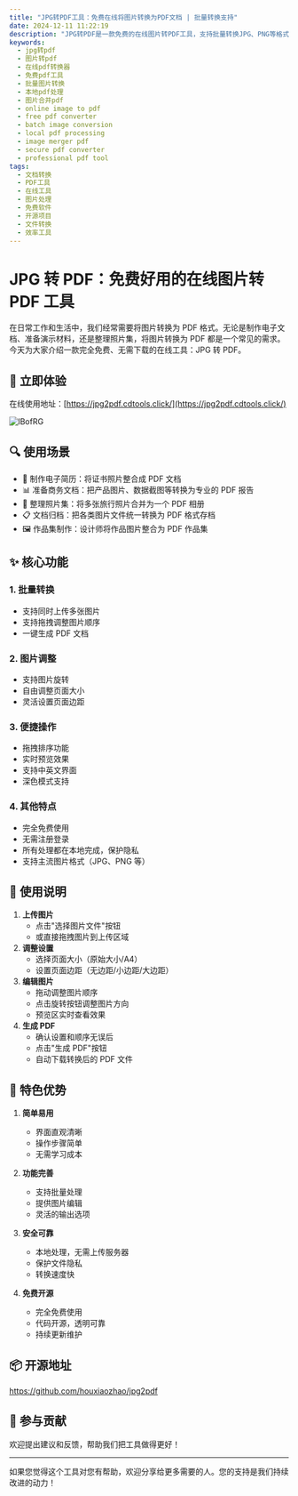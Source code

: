 ```yaml
---
title: "JPG转PDF工具：免费在线将图片转换为PDF文档 | 批量转换支持"
date: 2024-12-11 11:22:19
description: "JPG转PDF是一款免费的在线图片转PDF工具，支持批量转换JPG、PNG等格式图片为PDF文档。本工具完全在本地处理，无需上传服务器，保护文件隐私。适用于制作电子简历、商务文档、照片集、文档归档和作品集。提供图片旋转、页面大小调整、边距设置等功能，操作简单直观。Whether you need to convert images to PDF for your resume, business documents, photo albums, or portfolio, our free online JPG to PDF converter offers a secure and efficient solution. With features like batch conversion, image rotation, page size adjustment, and margin settings, you can easily transform your JPG and PNG files into professional PDF documents. All processing is done locally on your device, ensuring complete privacy and fast conversion speeds. The tool supports multiple image formats and provides a user-friendly interface with both light and dark modes. Experience the convenience of our open-source tool that requires no registration or software installation. Perfect for professionals, designers, and anyone needing to create PDF documents from images."
keywords:
  - jpg转pdf
  - 图片转pdf
  - 在线pdf转换器
  - 免费pdf工具
  - 批量图片转换
  - 本地pdf处理
  - 图片合并pdf
  - online image to pdf
  - free pdf converter
  - batch image conversion
  - local pdf processing
  - image merger pdf
  - secure pdf converter
  - professional pdf tool
tags:
  - 文档转换
  - PDF工具
  - 在线工具
  - 图片处理
  - 免费软件
  - 开源项目
  - 文件转换
  - 效率工具
---
```


# JPG 转 PDF：免费好用的在线图片转 PDF 工具

在日常工作和生活中，我们经常需要将图片转换为 PDF 格式。无论是制作电子文档、准备演示材料，还是整理照片集，将图片转换为 PDF 都是一个常见的需求。今天为大家介绍一款完全免费、无需下载的在线工具：JPG 转 PDF。

## 🔗 立即体验

在线使用地址：[https://jpg2pdf.cdtools.click/](https://jpg2pdf.cdtools.click/)

![lBofRG](https://cdn.jsdelivr.net/gh/houxiaozhao/imageLibrary@master/uPic/2024/12/11/lBofRG.png)

## 🔍 使用场景

- 📑 制作电子简历：将证书照片整合成 PDF 文档
- 📊 准备商务文档：把产品图片、数据截图等转换为专业的 PDF 报告
- 📸 整理照片集：将多张旅行照片合并为一个 PDF 相册
- 📋 文档归档：把各类图片文件统一转换为 PDF 格式存档
- 🖼️ 作品集制作：设计师将作品图片整合为 PDF 作品集

## ✨ 核心功能

### 1. 批量转换

- 支持同时上传多张图片
- 支持拖拽调整图片顺序
- 一键生成 PDF 文档

### 2. 图片调整

- 支持图片旋转
- 自由调整页面大小
- 灵活设置页面边距

### 3. 便捷操作

- 拖拽排序功能
- 实时预览效果
- 支持中英文界面
- 深色模式支持

### 4. 其他特点

- 完全免费使用
- 无需注册登录
- 所有处理都在本地完成，保护隐私
- 支持主流图片格式（JPG、PNG 等）

## 📝 使用说明

1. **上传图片**
   - 点击"选择图片文件"按钮
   - 或直接拖拽图片到上传区域
2. **调整设置**
   - 选择页面大小（原始大小/A4）
   - 设置页面边距（无边距/小边距/大边距）
3. **编辑图片**
   - 拖动调整图片顺序
   - 点击旋转按钮调整图片方向
   - 预览区实时查看效果
4. **生成 PDF**
   - 确认设置和顺序无误后
   - 点击"生成 PDF"按钮
   - 自动下载转换后的 PDF 文件

## 🌟 特色优势

1. **简单易用**

   - 界面直观清晰
   - 操作步骤简单
   - 无需学习成本

2. **功能完善**

   - 支持批量处理
   - 提供图片编辑
   - 灵活的输出选项

3. **安全可靠**

   - 本地处理，无需上传服务器
   - 保护文件隐私
   - 转换速度快

4. **免费开源**
   - 完全免费使用
   - 代码开源，透明可靠
   - 持续更新维护

## 📦 开源地址

https://github.com/houxiaozhao/jpg2pdf

## 🤝 参与贡献

欢迎提出建议和反馈，帮助我们把工具做得更好！

---

如果您觉得这个工具对您有帮助，欢迎分享给更多需要的人。您的支持是我们持续改进的动力！
